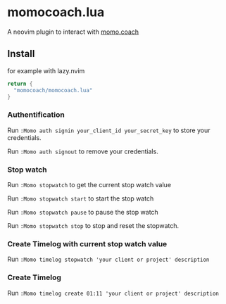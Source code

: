 # momocoach.lua

A neovim plugin to interact with [momo.coach](https://momo.coach)

## Install

for example with lazy.nvim

``` lua
return {
  "momocoach/momocoach.lua"
}
```

### Authentification

Run `:Momo auth signin your_client_id your_secret_key` to store your credentials.

Run `:Momo auth signout` to remove your credentials.

### Stop watch

Run `:Momo stopwatch` to get the current stop watch value

Run `:Momo stopwatch start` to start the stop watch

Run `:Momo stopwatch pause` to pause the stop watch

Run `:Momo stopwatch stop` to stop and reset the stopwatch.

### Create Timelog with current stop watch value

Run `:Momo timelog stopwatch 'your client or project' description`

### Create Timelog

Run `:Momo timelog create 01:11 'your client or project' description`

